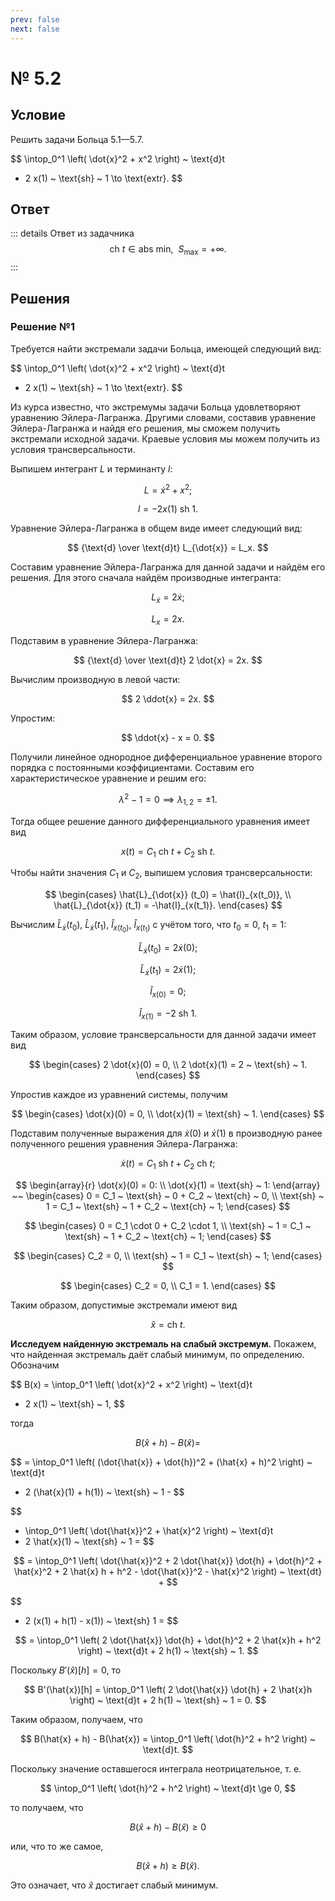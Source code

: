 ```yaml
---
prev: false
next: false
---
```


# № 5.2

## Условие

Решить задачи Больца 5.1—5.7.

$$
\intop_0^1 \left( \dot{x}^2 + x^2 \right) ~ \text{d}t
- 2 x(1) ~ \text{sh} ~ 1
\to \text{extr}.
$$

## Ответ

::: details Ответ из задачника
$$
\text{ch} ~ t \in \text{abs min}, ~ ~ S_\max = +\infty.
$$
:::

## Решения

### Решение №1

Требуется найти экстремали задачи Больца, имеющей следующий вид:

$$
\intop_0^1 \left( \dot{x}^2 + x^2 \right) ~ \text{d}t
- 2 x(1) ~ \text{sh} ~ 1
\to \text{extr}.
$$

Из курса известно, что экстремумы задачи Больца удовлетворяют уравнению Эйлера-Лагранжа. Другими словами, составив уравнение Эйлера-Лагранжа и найдя его решения, мы сможем получить экстремали исходной задачи. Краевые условия мы можем получить из условия трансверсальности.

Выпишем интегрант $L$ и терминанту $l$:

$$
L = \dot{x}^2 + x^2;
$$

$$
l = -2x(1) ~ \text{sh} ~ 1.
$$

Уравнение Эйлера-Лагранжа в общем виде имеет следующий вид:

$$
{\text{d} \over \text{d}t} L_{\dot{x}} = L_x.
$$

Составим уравнение Эйлера-Лагранжа для данной задачи и найдём его решения. Для этого сначала найдём производные интегранта:

$$
L_{\dot{x}} = 2 \dot{x};
$$

$$
L_x = 2x.
$$

Подставим в уравнение Эйлера-Лагранжа:

$$
{\text{d} \over \text{d}t} 2 \dot{x} = 2x.
$$

Вычислим производную в левой части:

$$
2 \ddot{x} = 2x.
$$

Упростим:

$$
\ddot{x} - x = 0.
$$

Получили линейное однородное дифференциальное уравнение второго порядка с постоянными коэффициентами. Составим его характеристическое уравнение и решим его:

$$
\lambda^2 - 1 = 0 \implies
\lambda_{1,2} = \pm 1.
$$

Тогда общее решение данного дифференциального уравнения имеет вид

$$
x(t) = C_1 ~ \text{ch} ~ t + C_2 ~ \text{sh} ~ t.
$$

Чтобы найти значения $C_1$ и $C_2$, выпишем условия трансверсальности:

$$
\begin{cases}
\hat{L}_{\dot{x}} (t_0) = \hat{l}_{x(t_0)}, \\
\hat{L}_{\dot{x}} (t_1) = -\hat{l}_{x(t_1)}.
\end{cases}
$$

Вычислим $\hat{L}_{\dot{x}} (t_0)$, $\hat{L}_{\dot{x}} (t_1)$, $\hat{l}_{x(t_0)}$, $\hat{l}_{x(t_1)}$ с учётом того, что $t_0 = 0$, $t_1 = 1$:

$$
\hat{L}_{\dot{x}} (t_0) = 2 \dot{x}(0);
$$

$$
\hat{L}_{\dot{x}} (t_1) = 2 \dot{x} (1);
$$

$$
\hat{l}_{x(0)} = 0;
$$

$$
\hat{l}_{x(1)} = -2 ~ \text{sh} ~ 1.
$$

Таким образом, условие трансверсальности для данной задачи имеет вид

$$
\begin{cases}
2 \dot{x}(0) = 0, \\
2 \dot{x}(1) = 2 ~ \text{sh} ~ 1.
\end{cases}
$$

Упростив каждое из уравнений системы, получим

$$
\begin{cases}
\dot{x}(0) = 0, \\
\dot{x}(1) = \text{sh} ~ 1.
\end{cases}
$$

Подставим полученные выражения для $\dot{x}(0)$ и $\dot{x}(1)$ в производную ранее полученного решения уравнения Эйлера-Лагранжа:

$$
\dot{x}(t) = C_1 ~ \text{sh} ~ t + C_2 ~ \text{ch} ~ t;
$$

$$
\begin{array}{r}
\dot{x}(0) = 0: \\
\dot{x}(1) = \text{sh} ~ 1:
\end{array}
~~
\begin{cases}
0 = C_1 ~ \text{sh} ~ 0 + C_2 ~ \text{ch} ~ 0, \\
\text{sh} ~ 1 = C_1 ~ \text{sh} ~ 1 + C_2 ~ \text{ch} ~ 1;
\end{cases}
$$

$$
\begin{cases}
0 = C_1 \cdot 0 + C_2 \cdot 1, \\
\text{sh} ~ 1 = C_1 ~ \text{sh} ~ 1 + C_2 ~ \text{ch} ~ 1;
\end{cases}
$$

$$
\begin{cases}
C_2 = 0, \\
\text{sh} ~ 1 = C_1 ~ \text{sh} ~ 1;
\end{cases}
$$

$$
\begin{cases}
C_2 = 0, \\
C_1 = 1.
\end{cases}
$$

Таким образом, допустимые экстремали имеют вид

$$
\hat{x} = \text{ch} ~ t.
$$

**Исследуем найденную экстремаль на слабый экстремум.** Покажем, что найденная экстремаль даёт слабый минимум, по определению. Обозначим

$$
B(x) = \intop_0^1 \left( \dot{x}^2 + x^2 \right) ~ \text{d}t
- 2 x(1) ~ \text{sh} ~ 1,
$$

тогда

$$
B(\hat{x} + h) - B(\hat{x}) =
$$

$$
= \intop_0^1 \left( (\dot{\hat{x}} + \dot{h})^2 + (\hat{x} + h)^2 \right) ~ \text{d}t
- 2 (\hat{x}(1) + h(1)) ~ \text{sh} ~ 1 -
$$

$$
- \intop_0^1 \left( \dot{\hat{x}}^2 + \hat{x}^2 \right) ~ \text{d}t
- 2 \hat{x}(1) ~ \text{sh} ~ 1 =
$$

$$
= \intop_0^1 \left(
    \dot{\hat{x}}^2 + 2 \dot{\hat{x}} \dot{h} + \dot{h}^2
    + \hat{x}^2 + 2 \hat{x} h + h^2 - \dot{\hat{x}}^2 - \hat{x}^2
\right) ~ \text{dt} + 
$$

$$
+ 2 (x(1) + h(1) - x(1)) ~ \text{sh} 1 =
$$

$$
= \intop_0^1 \left(
    2 \dot{\hat{x}} \dot{h} + \dot{h}^2 + 2 \hat{x}h + h^2
\right) ~ \text{d}t + 2 h(1) ~ \text{sh} ~ 1.
$$

Поскольку $B'(\hat{x})[h] = 0$, то

$$
B'(\hat{x})[h] = \intop_0^1 \left(
    2 \dot{\hat{x}} \dot{h} + 2 \hat{x}h
\right) ~ \text{d}t  + 2 h(1) ~ \text{sh} ~ 1 = 0.
$$

Таким образом, получаем, что

$$
B(\hat{x} + h) - B(\hat{x})
= \intop_0^1 \left(
    \dot{h}^2 + h^2
\right) ~ \text{d}t.
$$

Поскольку значение оставшегося интеграла неотрицательное, т. е. 

$$
\intop_0^1 \left(
    \dot{h}^2 + h^2
\right) ~ \text{d}t \ge 0,
$$

то получаем, что

$$
B(\hat{x} + h) - B(\hat{x}) \ge 0
$$

или, что то же самое,

$$
B(\hat{x} + h) \ge B(\hat{x}).
$$

Это означает, что $\hat{x}$ достигает слабый минимум.